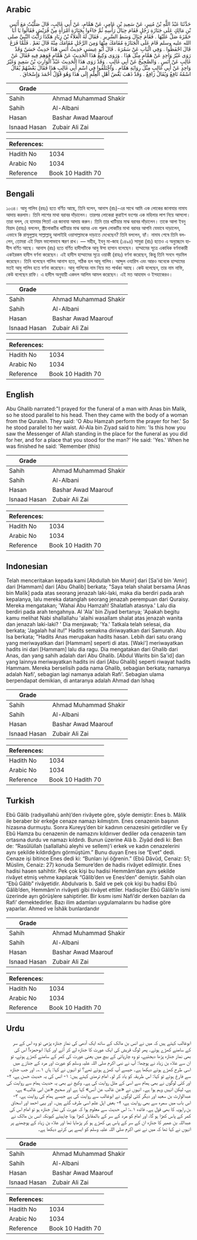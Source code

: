 ## Arabic


<div dir="rtl" lang="ar" style={{fontSize:'larger',backgroundColor:'#f8f9fa',padding:20}}>
حَدَّثَنَا عَبْدُ اللَّهِ بْنُ مُنِيرٍ، عَنْ سَعِيدِ بْنِ عَامِرٍ، عَنْ هَمَّامٍ، عَنْ أَبِي غَالِبٍ، قَالَ صَلَّيْتُ مَعَ أَنَسِ بْنِ مَالِكٍ عَلَى جَنَازَةِ رَجُلٍ فَقَامَ حِيَالَ رَأْسِهِ ثُمَّ جَاءُوا بِجَنَازَةِ امْرَأَةٍ مِنْ قُرَيْشٍ فَقَالُوا يَا أَبَا حَمْزَةَ صَلِّ عَلَيْهَا ‏.‏ فَقَامَ حِيَالَ وَسَطِ السَّرِيرِ ‏.‏ فَقَالَ لَهُ الْعَلاَءُ بْنُ زِيَادٍ هَكَذَا رَأَيْتَ النَّبِيَّ صلى الله عليه وسلم قَامَ عَلَى الْجَنَازَةِ مُقَامَكَ مِنْهَا وَمِنَ الرَّجُلِ مُقَامَكَ مِنْهُ قَالَ نَعَمْ ‏.‏ فَلَمَّا فَرَغَ قَالَ احْفَظُوا ‏.‏ وَفِي الْبَابِ عَنْ سَمُرَةَ ‏.‏ قَالَ أَبُو عِيسَى حَدِيثُ أَنَسٍ هَذَا حَدِيثٌ حَسَنٌ وَقَدْ رَوَى غَيْرُ وَاحِدٍ عَنْ هَمَّامٍ مِثْلَ هَذَا ‏.‏ وَرَوَى وَكِيعٌ هَذَا الْحَدِيثَ عَنْ هَمَّامٍ فَوَهِمَ فِيهِ فَقَالَ عَنْ غَالِبٍ عَنْ أَنَسٍ ‏.‏ وَالصَّحِيحُ عَنْ أَبِي غَالِبٍ ‏.‏ وَقَدْ رَوَى هَذَا الْحَدِيثَ عَبْدُ الْوَارِثِ بْنُ سَعِيدٍ وَغَيْرُ وَاحِدٍ عَنْ أَبِي غَالِبٍ مِثْلَ رِوَايَةِ هَمَّامٍ ‏.‏ وَاخْتَلَفُوا فِي اسْمِ أَبِي غَالِبٍ هَذَا فَقَالَ بَعْضُهُمْ يُقَالُ اسْمُهُ نَافِعٌ وَيُقَالُ رَافِعٌ ‏.‏ وَقَدْ ذَهَبَ بَعْضُ أَهْلِ الْعِلْمِ إِلَى هَذَا وَهُوَ قَوْلُ أَحْمَدَ وَإِسْحَاقَ ‏.‏
</div>
<div style={{backgroundColor:'#f8f9fa',padding:20, marginBottom: 10}}><table> <thead> <tr> <th>Grade</th> <th></th> </tr> </thead> <tbody> <tr><td>Sahih</td><td>Ahmad Muhammad Shakir</td></tr><tr><td>Sahih</td><td>Al-Albani</td></tr><tr><td>Hasan</td><td>Bashar Awad Maarouf</td></tr><tr><td>Isnaad Hasan</td><td>Zubair Ali Zai</td></tr></tbody></table><table> <thead> <tr> <th>References:</th> <th></th> </tr> </thead> <tbody><tr><td>Hadith No</td><td>1034</td></tr><tr><td>Arabic No</td><td>1034</td></tr><tr><td>Reference</td><td>Book 10 Hadith 70</td></tr></tbody></table></div>

## Bengali


<div dir="ltr" lang="bn" style={{fontSize:'larger',backgroundColor:'#f8f9fa',padding:20}}>
১০৩৪। আবু গালিব (রহঃ) হতে বর্ণিত আছে, তিনি বলেন, আনাস (রাঃ)-এর সাথে আমি এক লোকের জানাযার নামায আদায় করলাম। তিনি লাশের মাথা বরাবর দাঁড়ালেন। তারপর লোকেরা কুরাইশ বংশের এক মহিলার লাশ নিয়ে আসলো। তারা বলল, হে হামযার পিতা! এর জানাযা আদায় করুন। তিনি তার খাটিয়ার মাঝ বরাবর দাঁড়ালেন। তাকে আলা ইবনু যিয়াদ (রাহঃ) বললেন, স্ত্রীলোকটির খাটিয়ার মাঝ বরাবর এবং পুরুষ লোকটির মাথা বরাবর আপনি যেভাবে দাড়ালেন, এভাবে কি রাসূলুল্লাহ সাল্লাল্লাহু আলাইহি ওয়াসাল্লামকে দাড়াতে দেখেছেন? তিনি বললেন, হ্যাঁ। নামায শেষে তিনি বললেন, তোমরা এই নিয়ম ভালোভাবে স্মরণ রাখ। — সহীহ, ইবনু মা-জাহ (১৪৯৪) সামুরা (রাঃ) হতেও এ অনুচ্ছেদে হাদীস বর্ণিত আছে। আনাস (রাঃ) হতে বর্ণিত হাদীসটিকে আবু ঈসা হাসান বলেছেন। হাম্মামের সূত্রে একাধিক বর্ণনাকারী একইরকম হাদীস বর্ণনা করেছেন। এই হাদীস হাম্মামের সূত্রে ওয়াকী (রাহঃ) বর্ণনা করেছেন, কিন্তু তিনি সনদে গড়মিল করেছেন। তিনি বলেছেন গালিব আনাস হতে, সঠিক হল আবূ গালিব। আব্দুল ওযারিস এবং আরও অনেকে হাম্মামের মতই আবু গালিব হতে বর্ণনা করেছেন। আবু গালিবের নাম নিয়ে মত পার্থক্য আছে। কেউ বলেছেন, তার নাম নাফি, কেউ বলেছেন রাফি। এ হাদীস অনুযায়ী একদল আলিম আমল করেছেন। এই মত আহমাদ ও ইসহাকেরও।
</div>
<div style={{backgroundColor:'#f8f9fa',padding:20, marginBottom: 10}}><table> <thead> <tr> <th>Grade</th> <th></th> </tr> </thead> <tbody> <tr><td>Sahih</td><td>Ahmad Muhammad Shakir</td></tr><tr><td>Sahih</td><td>Al-Albani</td></tr><tr><td>Hasan</td><td>Bashar Awad Maarouf</td></tr><tr><td>Isnaad Hasan</td><td>Zubair Ali Zai</td></tr></tbody></table><table> <thead> <tr> <th>References:</th> <th></th> </tr> </thead> <tbody><tr><td>Hadith No</td><td>1034</td></tr><tr><td>Arabic No</td><td>1034</td></tr><tr><td>Reference</td><td>Book 10 Hadith 70</td></tr></tbody></table></div>

## English


<div dir="ltr" lang="en" style={{fontSize:'larger',backgroundColor:'#f8f9fa',padding:20}}>
Abu Ghalib narrated:"I prayed for the funeral of a man with Anas bin Malik, so he stood parallel to his head. Then they came with the body of a woman from the Quraish. They said: 'O Abu Hamzah perform the prayer for her.' So he stood parallel to her waist. Al-Ala bin Ziyad said to him: 'Is this how you saw the Messenger of Allah standing in the place for the funeral as you did for her, and for a place that you stood for the man?' He said: 'Yes.' When he was finished he said: 'Remember (this)
</div>
<div style={{backgroundColor:'#f8f9fa',padding:20, marginBottom: 10}}><table> <thead> <tr> <th>Grade</th> <th></th> </tr> </thead> <tbody> <tr><td>Sahih</td><td>Ahmad Muhammad Shakir</td></tr><tr><td>Sahih</td><td>Al-Albani</td></tr><tr><td>Hasan</td><td>Bashar Awad Maarouf</td></tr><tr><td>Isnaad Hasan</td><td>Zubair Ali Zai</td></tr></tbody></table><table> <thead> <tr> <th>References:</th> <th></th> </tr> </thead> <tbody><tr><td>Hadith No</td><td>1034</td></tr><tr><td>Arabic No</td><td>1034</td></tr><tr><td>Reference</td><td>Book 10 Hadith 70</td></tr></tbody></table></div>

## Indonesian


<div dir="ltr" lang="id" style={{fontSize:'larger',backgroundColor:'#f8f9fa',padding:20}}>
Telah menceritakan kepada kami [Abdullah bin Munir] dari [Sa'id bin 'Amir] dari [Hammam] dari [Abu Ghalib] berkata; "Saya telah shalat bersama [Anas bin Malik] pada atas seorang jenazah laki-laki, maka dia berdiri pada arah kepalanya, lalu mereka datanglah seorang jenazah perempuan dari Quraisy. Mereka mengatakan; 'Wahai Abu Hamzah! Shalatlah atasnya.' Lalu dia berdiri pada arah tengahnya. Al 'Ala' bin Ziyad bertanya; 'Apakah begitu kamu melihat Nabi shallallahu 'alaihi wasallam shalat atas jenazah wanita dan jenazah laki-laki? ' Dia menjawab; 'Ya.' Tatkala telah selesai, dia berkata; 'Jagalah hal itu!" Hadits semakna diriwayatkan dari Samurah. Abu Isa berkata; "Hadits Anas merupakan hadits hasan. Lebih dari satu orang yang meriwayatkan dari [Hammam] seperti di atas. [Waki'] meriwayatkan hadits ini dari [Hammam] lalu dia ragu. Dia mengatakan dari Ghalib dari Anas, dan yang sahih adalah dari Abu Ghalib. [Abdul Warits bin Sa'id] dan yang lainnya meriwayatkan hadits ini dari [Abu Ghalib] seperti riwayat hadits Hammam. Mereka berselisih pada nama Ghalib, sebagian berkata; namanya adalah Nafi', sebagian lagi namanya adalah Rafi'. Sebagian ulama berpendapat demikian, di antaranya adalah Ahmad dan Ishaq
</div>
<div style={{backgroundColor:'#f8f9fa',padding:20, marginBottom: 10}}><table> <thead> <tr> <th>Grade</th> <th></th> </tr> </thead> <tbody> <tr><td>Sahih</td><td>Ahmad Muhammad Shakir</td></tr><tr><td>Sahih</td><td>Al-Albani</td></tr><tr><td>Hasan</td><td>Bashar Awad Maarouf</td></tr><tr><td>Isnaad Hasan</td><td>Zubair Ali Zai</td></tr></tbody></table><table> <thead> <tr> <th>References:</th> <th></th> </tr> </thead> <tbody><tr><td>Hadith No</td><td>1034</td></tr><tr><td>Arabic No</td><td>1034</td></tr><tr><td>Reference</td><td>Book 10 Hadith 70</td></tr></tbody></table></div>

## Turkish


<div dir="ltr" lang="tr" style={{fontSize:'larger',backgroundColor:'#f8f9fa',padding:20}}>
Ebû Gâlib (radıyallahü anh)’den rivâyete göre, şöyle demiştir: Enes b. Mâlik ile beraber bir erkeğe cenaze namazı kılmıştım. Enes cenazenin başının hizasına durmuştu. Sonra Kureyş’den bir kadının cenazesini getirdiler ve Ey Ebû Hamza bu cenazenin de namazını kıldırıver dediler oda cenazenin tam ortasına durdu ve namazı kıldırdı. Bunun üzerine Alâ b. Ziyâd dedi ki: Ben de: “Rasûlüllah (sallallahü aleyhi ve sellem)’i erkek ve kadın cenazelerini aynı şekilde kıldırdığını görmüştüm.” Bunu duyan Enes ise “Evet” dedi. Cenaze işi bitince Enes dedi ki: “Bunları iyi öğrenin.” (Ebû Dâvûd, Cenaiz: 51; Müslim, Cenaiz: 27) konuda Semure’den de hadis rivâyet edilmiştir. Enes hadisi hasen sahihtir. Pek çok kişi bu hadisi Hemmâm’dan aynı şekilde rivâyet etmiş vehme kapılarak “Gâlib’den ve Enes’den” demiştir. Sahih olan “Ebû Gâlib” rivâyetidir. Abdulvaris b. Saîd ve pek çok kişi bu hadisi Ebû Gâlib’den, Hemmâm’ın rivâyeti gibi rivâyet ettiler. Hadisçiler Ebû Gâlib’in ismi üzerinde ayrı görüşlere sahiptirler. Bir kısmı ismi Nafi’dir derken bazıları da Rafi’ demektedirler. Bazı ilim adamları uygulamalarını bu hadise göre yaparlar. Ahmed ve İshâk bunlardandır
</div>
<div style={{backgroundColor:'#f8f9fa',padding:20, marginBottom: 10}}><table> <thead> <tr> <th>Grade</th> <th></th> </tr> </thead> <tbody> <tr><td>Sahih</td><td>Ahmad Muhammad Shakir</td></tr><tr><td>Sahih</td><td>Al-Albani</td></tr><tr><td>Hasan</td><td>Bashar Awad Maarouf</td></tr><tr><td>Isnaad Hasan</td><td>Zubair Ali Zai</td></tr></tbody></table><table> <thead> <tr> <th>References:</th> <th></th> </tr> </thead> <tbody><tr><td>Hadith No</td><td>1034</td></tr><tr><td>Arabic No</td><td>1034</td></tr><tr><td>Reference</td><td>Book 10 Hadith 70</td></tr></tbody></table></div>

## Urdu


<div dir="rtl" lang="ur" style={{fontSize:'larger',backgroundColor:'#f8f9fa',padding:20}}>
ابوغالب کہتے ہیں کہ میں نے انس بن مالک کے ساتھ ایک آدمی کی نماز جنازہ پڑھی تو وہ اس کے سر کے سامنے کھڑے ہوئے۔ پھر لوگ قریش کی ایک عورت کا جنازہ لے کر آئے اور کہا: ابوحمزہ! اس کی بھی نماز جنازہ پڑھا دیجئیے، تو وہ چارپائی کے بیچ میں یعنی عورت کی کمر کے سامنے کھڑے ہوئے، تو ان سے علاء بن زیاد نے پوچھا: آپ نے نبی اکرم صلی اللہ علیہ وسلم کو عورت اور مرد کے جنازے میں اسی طرح کھڑے ہوتے دیکھا ہے۔ جیسے آپ کھڑے ہوئے تھے؟ تو انہوں نے کہا: ہاں ۱؎۔ اور جب جنازہ سے فارغ ہوئے تو کہا: اس طریقہ کو یاد کر لو۔ امام ترمذی کہتے ہیں: ۱- انس کی یہ حدیث حسن ہے، ۲- اور کئی لوگوں نے بھی ہمام سے اسی کے مثل روایت کی ہے۔ وکیع نے بھی یہ حدیث ہمام سے روایت کی ہے، لیکن انہیں وہم ہوا ہے۔ انہوں نے «عن غالب عن أنس» کہا ہے اور صحیح «عن ابی غالب» ہے، عبدالوارث بن سعید اور دیگر کئی لوگوں نے ابوغالب سے روایت کی ہے جیسے ہمام کی روایت ہے، ۳- اس باب میں سمرہ سے بھی روایت ہے، ۴- بعض اہل علم اسی طرف گئے ہیں۔ اور یہی احمد اور اسحاق بن راہویہ کا بھی قول ہے۔ فائدہ ۱؎: اس حدیث سے معلوم ہوا کہ عورت کی نماز جنازہ ہو تو امام اس کی کمر کے پاس کھڑا ہو گا، اور امام کو مرد کے سر کے بالمقابل کھڑا ہونا چاہیئے کیونکہ انس بن مالک نے عبداللہ بن عمیر کا جنازہ ان کے سر کے پاس ہی کھڑے ہو کر پڑھایا تھا اور علاء بن زیاد کے پوچھنے پر انہوں نے کہا تھا کہ میں نے نبی اکرم صلی اللہ علیہ وسلم کو ایسے ہی کرتے دیکھا ہے۔
</div>
<div style={{backgroundColor:'#f8f9fa',padding:20, marginBottom: 10}}><table> <thead> <tr> <th>Grade</th> <th></th> </tr> </thead> <tbody> <tr><td>Sahih</td><td>Ahmad Muhammad Shakir</td></tr><tr><td>Sahih</td><td>Al-Albani</td></tr><tr><td>Hasan</td><td>Bashar Awad Maarouf</td></tr><tr><td>Isnaad Hasan</td><td>Zubair Ali Zai</td></tr></tbody></table><table> <thead> <tr> <th>References:</th> <th></th> </tr> </thead> <tbody><tr><td>Hadith No</td><td>1034</td></tr><tr><td>Arabic No</td><td>1034</td></tr><tr><td>Reference</td><td>Book 10 Hadith 70</td></tr></tbody></table></div>